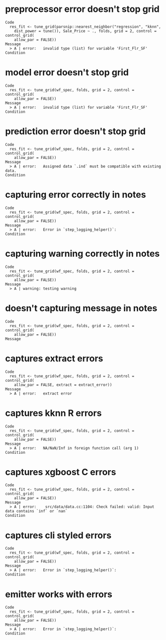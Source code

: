 # preprocessor error doesn't stop grid

    Code
      res_fit <- tune_grid(parsnip::nearest_neighbor("regression", "kknn",
        dist_power = tune()), Sale_Price ~ ., folds, grid = 2, control = control_grid(
        allow_par = FALSE))
    Message
      > A | error:   invalid type (list) for variable 'First_Flr_SF'
    Condition

# model error doesn't stop grid

    Code
      res_fit <- tune_grid(wf_spec, folds, grid = 2, control = control_grid(
        allow_par = FALSE))
    Message
      > A | error:   invalid type (list) for variable 'First_Flr_SF'
    Condition

# prediction error doesn't stop grid

    Code
      res_fit <- tune_grid(wf_spec, folds, grid = 2, control = control_grid(
        allow_par = FALSE))
    Message
      > A | error:   Assigned data `.ind` must be compatible with existing data.
    Condition

# capturing error correctly in notes

    Code
      res_fit <- tune_grid(wf_spec, folds, grid = 2, control = control_grid(
        allow_par = FALSE))
    Message
      > A | error:   Error in `step_logging_helper()`:
    Condition

# capturing warning correctly in notes

    Code
      res_fit <- tune_grid(wf_spec, folds, grid = 2, control = control_grid(
        allow_par = FALSE))
    Message
      > A | warning: testing warning

# doesn't capturing message in notes

    Code
      res_fit <- tune_grid(wf_spec, folds, grid = 2, control = control_grid(
        allow_par = FALSE))
    Message

# captures extract errors

    Code
      res_fit <- tune_grid(wf_spec, folds, grid = 2, control = control_grid(
        allow_par = FALSE, extract = extract_error))
    Message
      > A | error:   extract error

# captures kknn R errors

    Code
      res_fit <- tune_grid(wf_spec, folds, grid = 2, control = control_grid(
        allow_par = FALSE))
    Message
      > A | error:   NA/NaN/Inf in foreign function call (arg 1)
    Condition

# captures xgboost C errors

    Code
      res_fit <- tune_grid(wf_spec, folds, grid = 2, control = control_grid(
        allow_par = FALSE))
    Message
      > A | error:    src/data/data.cc:1104: Check failed: valid: Input data contains `inf` or `nan`
    Condition

# captures cli styled errors

    Code
      res_fit <- tune_grid(wf_spec, folds, grid = 2, control = control_grid(
        allow_par = FALSE))
    Message
      > A | error:   Error in `step_logging_helper()`:
    Condition

# emitter works with errors

    Code
      res_fit <- tune_grid(wf_spec, folds, grid = 2, control = control_grid(
        allow_par = FALSE))
    Message
      > A | error:   Error in `step_logging_helper()`:
    Condition

